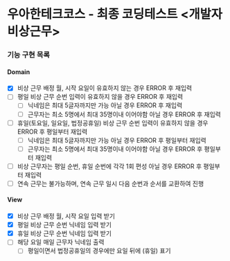 # 우아한테크코스 - 최종 코딩테스트 <개발자 비상근무>

### 기능 구현 목록

#### Domain

- [x] 비상 근무 배정 월, 시작 요일이 유효하지 않는 경우 ERROR 후 재입력
- [ ] 평일 비상 근무 순번 입력이 유효하지 않을 경우 ERROR 후 재입력
  - [ ] 닉네임은 최대 5글자까지만 가능 아닐 경우 ERROR 후 재입력
  - [ ] 근무자는 최소 5명에서 최대 35명이내 이어야함 아닐 경우 ERROR 후 재입력
- [ ] 휴일(토요일, 일요일, 법정공휴일) 비상 근무 순번 입력이 유효하지 않을 경우 ERROR 후 평일부터 재입력
  - [ ] 닉네임은 최대 5글자까지만 가능 아닐 경우 ERROR 후 평일부터 재입력
  - [ ] 근무자는 최소 5명에서 최대 35명이내 이어야함 아닐 경우 ERROR 후 평일부터 재입력
- [ ] 비상 근무자는 평일 순번, 휴일 순번에 각각 1회 편성 아닐 경우 ERROR 후 평일부터 재입력
- [ ] 연속 근무는 불가능하며, 연속 근무 일시 다음 순번과 순서를 교환하여 진행

#### View

- [x] 비상 근무 배정 월, 시작 요일 입력 받기
- [x] 평일 비상 근무 순번 닉네임 입력 받기
- [x] 휴일 비상 근무 순번 닉네임 입력 받기
- [ ] 해당 요일 매일 근무자 닉네임 출력
  - [ ] 평일이면서 법정공휴일의 경우에만 요일 뒤에 (휴일) 표기
